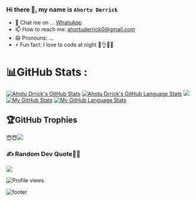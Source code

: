 ### Hi there 👋, my name is `Ahortu Derrick`

<!--
**Ahortu901/Ahortu901** is a ✨ _special_ ✨ repository because its `README.md` (this file) appears on your GitHub profile.

Here are some ideas to get you started:
-->

- 💬 Chat me on ... [WhatsApp]( https://wa.me/+233558039093)
- 📫 How to reach me: [ahortuderrick0@gmail.com](mailto:ahortuderrick0@gmail.com)
- 😄 Pronouns: ...
- ⚡ Fun fact: I love to code at night
👊👌😷😇

# 📊GitHub Stats :
[![Ahotu Drrick's GitHub Stats](https://github-readme-stats.vercel.app/api/?username=Ahortu901&count_private=true&theme=tokyonight&showicons=true)]()
[![Ahotu Drrick's GitHub Language Stats](https://github-readme-stats.vercel.app/api/top-langs/?username=Ahortu901&langs_count=3&theme=tokyonight)]()
![](https://github-readme-streak-stats.herokuapp.com/?user=Ahortu901&theme=onedark&hide_border=true)
[![My GitHub Stats](https://github-readme-stats.vercel.app/api/?username=Ahortu901&count_private=true&theme=tokyonight&showicons=true)]()
[![My GitHub Language Stats](https://github-readme-stats.vercel.app/api/top-langs/?username=Ahortu901&langs_count=5&theme=tokyonight)]()

## 🏆GitHub Trophies
😇😇![](https://github-profile-trophy.vercel.app/?username=Ahortu901&theme=radical&no-frame=false&no-bg=false&margin-w=4)

### ✍️ Random Dev Quote👻🎅
![](https://quotes-github-readme.vercel.app/api?type=horizontal&theme=radical)


![Profile views](https://visitcount.itsvg.in/api?id=Ahortu901&label=Profile%20Views&pretty=flase)

![footer](https://capsule-render.vercel.app/api?type=wave&color=gradient&height=300&section=footer&descAlignY=51&descAlign=62)
